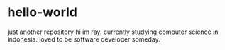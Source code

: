# hello-world
just another repository
hi im ray. currently studying computer science in indonesia.
loved to be software developer someday.
